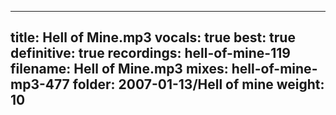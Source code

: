 
---
title: Hell of Mine.mp3
vocals: true
best: true
definitive: true
recordings: hell-of-mine-119
filename: Hell of Mine.mp3
mixes: hell-of-mine-mp3-477
folder: 2007-01-13/Hell of mine
weight: 10
---
